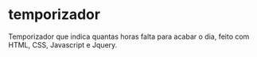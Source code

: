# temporizador
Temporizador que indica quantas horas falta para acabar o dia, feito com HTML, CSS, Javascript e Jquery.
